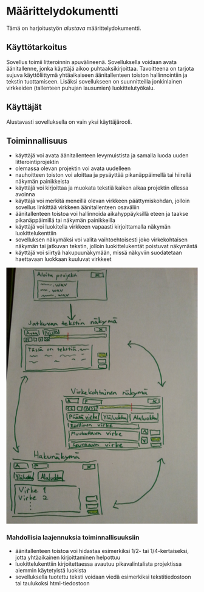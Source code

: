 ﻿# Määrittelydokumentti

Tämä on harjoitustyön *alustava* määrittelydokumentti.

## Käyttötarkoitus

Sovellus toimii litteroinnin apuvälineenä. Sovelluksella voidaan avata äänitallenne, jonka käyttäjä aikoo puhtaaksikirjoittaa. Tavoitteena on tarjota sujuva käyttöliittymä yhtäaikaiseen äänitallenteen toiston hallinnointiin
ja tekstin tuottamiseen. Lisäksi sovellukseen on suunnitteilla jonkinlainen virkkeiden (tallenteen puhujan lausumien) luokittelutyökalu.

## Käyttäjät

Alustavasti sovelluksella on vain yksi käyttäjärooli.

## Toiminnallisuus

- käyttäjä voi avata äänitallenteen levymuistista ja samalla luoda uuden litterointiprojektin
- olemassa olevan projektin voi avata uudelleen
- nauhoitteen toiston voi aloittaa ja pysäyttää pikanäppäimellä tai hiirellä näkymän painikkeista
- käyttäjä voi kirjoittaa ja muokata tekstiä kaiken aikaa projektin ollessa avoinna
- käyttäjä voi merkitä meneillä olevan virkkeen päättymiskohdan, jolloin sovellus linkittää virkkeen äänitallenteen osaväliin
- äänitallenteen toistoa voi hallinnoida aikahyppäyksillä eteen ja taakse pikanäppäimillä tai näkymän painikkeilla
- käyttäjä voi luokitella virkkeen vapaasti kirjoittamalla näkymän luokittelukenttiin
- sovelluksen näkymäksi voi valita vaihtoehtoisesti joko virkekohtaisen näkymän tai jatkuvan tekstin, jolloin luokittelukentät poistuvat näkymästä
- käyttäjä voi siirtyä hakupuunäkymään, missä näkyviin suodatetaan haettavaan luokkaan kuuluvat virkkeet

![alt text](https://github.com/jmaattanen/otm-harjoitustyo/blob/master/dokumentaatio/nakymat.png "Näkymät")

### Mahdollisia laajennuksia toiminnallisuuksiin

- äänitallenteen toistoa voi hidastaa esimerkiksi 1/2- tai 1/4-kertaiseksi, jotta yhtäaikainen kirjoittaminen helpottuu
- luokittelukenttiin kirjoitettaessa avautuu pikavalintalista projektissa aiemmin käytetyistä luokista
- sovelluksella tuotettu teksti voidaan viedä esimerkiksi tekstitiedostoon tai taulukoksi html-tiedostoon